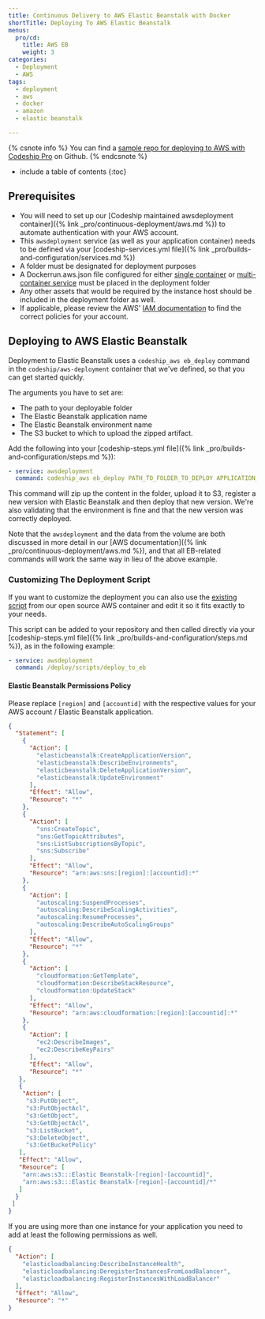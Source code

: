 ```yaml
---
title: Continuous Delivery to AWS Elastic Beanstalk with Docker
shortTitle: Deploying To AWS Elastic Beanstalk
menus:
  pro/cd:
    title: AWS EB
    weight: 3
categories:
  - Deployment
  - AWS       
tags:
  - deployment
  - aws
  - docker
  - amazon
  - elastic beanstalk

---
```


{% csnote info %}
You can find a [sample repo for deploying to AWS with Codeship Pro](https://github.com/codeship-library/aws-utilities) on Github.
{% endcsnote %}

* include a table of contents
{:toc}

## Prerequisites

- You will need to set up our [Codeship maintained awsdeployment container]({% link _pro/continuous-deployment/aws.md %}) to automate authentication with your AWS account.
- This `awsdeployment` service (as well as your application container) needs to be defined via your [codeship-services.yml file]({% link _pro/builds-and-configuration/services.md %})
- A folder must be designated for deployment purposes
- A Dockerrun.aws.json file configured for either [single container](https://docs.aws.amazon.com/elasticbeanstalk/latest/dg/create_deploy_docker_image.html) or [multi-container service](https://docs.aws.amazon.com/elasticbeanstalk/latest/dg/create_deploy_docker_v2config.html) must be placed in the deployment folder
- Any other assets that would be required by the instance host should be included in the deployment folder as well.
- If applicable, please review the AWS' [IAM documentation](http://docs.aws.amazon.com/IAM/latest/UserGuide/introduction_access-management.html) to find the correct policies for your account.

## Deploying to AWS Elastic Beanstalk

Deployment to Elastic Beanstalk uses a `codeship_aws eb_deploy` command in the `codeship/aws-deployment` container that we've defined, so that you can get started quickly.

The arguments you have to set are:

- The path to your deployable folder
- The Elastic Beanstalk application name
- The Elastic Beanstalk environment name
- The S3 bucket to which to upload the zipped artifact.

Add the following into your [codeship-steps.yml file]({% link _pro/builds-and-configuration/steps.md %}):

```yaml
- service: awsdeployment
  command: codeship_aws eb_deploy PATH_TO_FOLDER_TO_DEPLOY APPLICATION_NAME ENVIRONMENT_NAME S3_BUCKET_NAME
```

This command will zip up the content in the folder, upload it to S3, register a new version with Elastic Beanstalk and then deploy that new version. We're also validating that the environment is fine and that the new version was correctly deployed.

Note that the `awsdeployment` and the data from the volume are both discussed in more detail in our [AWS documentation]({% link _pro/continuous-deployment/aws.md %}), and that all EB-related commands will work the same way in lieu of the above example.

### Customizing The Deployment Script

If you want to customize the deployment you can also use the [existing script](https://github.com/codeship-library/aws-utilities/blob/master/deployment/scripts/codeship_aws_eb_deploy) from our open source AWS container and edit it so it fits exactly to your needs.

This script can be added to your repository and then called directly via your [codeship-steps.yml file]({% link _pro/builds-and-configuration/steps.md %}), as in the following example:

```yaml
- service: awsdeployment
  command: /deploy/scripts/deploy_to_eb
```

#### Elastic Beanstalk Permissions Policy

Please replace `[region]` and `[accountid]` with the respective values for your AWS account / Elastic Beanstalk application.

```json
{
  "Statement": [
    {
      "Action": [
        "elasticbeanstalk:CreateApplicationVersion",
        "elasticbeanstalk:DescribeEnvironments",
        "elasticbeanstalk:DeleteApplicationVersion",
        "elasticbeanstalk:UpdateEnvironment"
      ],
      "Effect": "Allow",
      "Resource": "*"
    },
    {
      "Action": [
        "sns:CreateTopic",
        "sns:GetTopicAttributes",
        "sns:ListSubscriptionsByTopic",
        "sns:Subscribe"
      ],
      "Effect": "Allow",
      "Resource": "arn:aws:sns:[region]:[accountid]:*"
    },
    {
      "Action": [
        "autoscaling:SuspendProcesses",
        "autoscaling:DescribeScalingActivities",
        "autoscaling:ResumeProcesses",
        "autoscaling:DescribeAutoScalingGroups"
      ],
      "Effect": "Allow",
      "Resource": "*"
    },
    {
      "Action": [
        "cloudformation:GetTemplate",
        "cloudformation:DescribeStackResource",
        "cloudformation:UpdateStack"
      ],
      "Effect": "Allow",
      "Resource": "arn:aws:cloudformation:[region]:[accountid]:*"
    },
    {
      "Action": [
        "ec2:DescribeImages",
        "ec2:DescribeKeyPairs"
      ],
      "Effect": "Allow",
      "Resource": "*"
   },
   {
    "Action": [
     "s3:PutObject",
     "s3:PutObjectAcl",
     "s3:GetObject",
     "s3:GetObjectAcl",
     "s3:ListBucket",
     "s3:DeleteObject",
     "s3:GetBucketPolicy"
   ],
   "Effect": "Allow",
   "Resource": [
    "arn:aws:s3:::Elastic Beanstalk-[region]-[accountid]",
    "arn:aws:s3:::Elastic Beanstalk-[region]-[accountid]/*"
   ]
  }
 ]
}
```

If you are using more than one instance for your application you need to add at least the following permissions as well.

```json
{
  "Action": [
    "elasticloadbalancing:DescribeInstanceHealth",
    "elasticloadbalancing:DeregisterInstancesFromLoadBalancer",
    "elasticloadbalancing:RegisterInstancesWithLoadBalancer"
  ],
  "Effect": "Allow",
  "Resource": "*"
}
```
